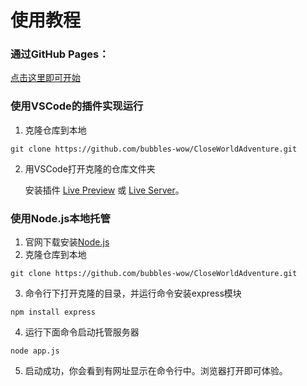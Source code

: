 # 使用教程
### 通过GitHub Pages：
  [点击这里即可开始](https://bubbles-wow.github.io/CloseWorldAdventure/game/index.html)
### 使用VSCode的插件实现运行
1. 克隆仓库到本地
  ```shell
  git clone https://github.com/bubbles-wow/CloseWorldAdventure.git
  ```
2. 用VSCode打开克隆的仓库文件夹

    安装插件 [Live Preview](https://marketplace.visualstudio.com/items?itemName=ms-vscode.live-server) 或 [Live Server](https://marketplace.visualstudio.com/items?itemName=ritwickdey.LiveServer)。
### 使用Node.js本地托管
1. 官网下载安装[Node.js](https://nodejs.org/en)
2. 克隆仓库到本地
  ```shell
  git clone https://github.com/bubbles-wow/CloseWorldAdventure.git
  ```
3. 命令行下打开克隆的目录，并运行命令安装express模块
  ```shell
  npm install express
  ```
4. 运行下面命令启动托管服务器
  ```
  node app.js
  ```
5. 启动成功，你会看到有网址显示在命令行中。浏览器打开即可体验。